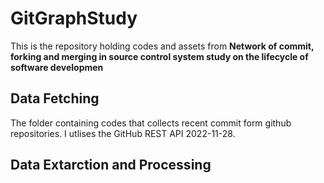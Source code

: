 # GitGraphStudy
This is the repository holding codes and assets from **Network of commit, forking and merging in source control
system study on the lifecycle of software developmen**

## Data Fetching
The folder containing codes that collects recent commit form github repositories. I utlises the GitHub REST API 2022-11-28. 

## Data Extarction and Processing 
